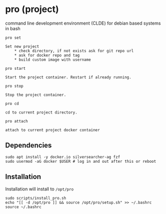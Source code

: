 # pro (project)
command line development environment (CLDE) for debian based systems in bash

```
pro set 

Set new project
    * check directory, if not exists ask for git repo url
    * ask for docker repo and tag
    * build custom image with username
```

```
pro start 

Start the project container. Restart if already running.
```

```
pro stop

Stop the project container.
```

```
pro cd

cd to current project directory.
```

```
pro attach 

attach to current project docker container 
```

## Dependencies

```
sudo apt install -y docker.io silversearcher-ag fzf 
sudo usermod -aG docker $USER # log in and out after this or reboot
```

## Installation

Installation will install to `/opt/pro`

```
sudo scripts/install_pro.sh
echo "[[ -d /opt/pro ]] && source /opt/pro/setup.sh" >> ~/.bashrc
source ~/.bashrc
```
